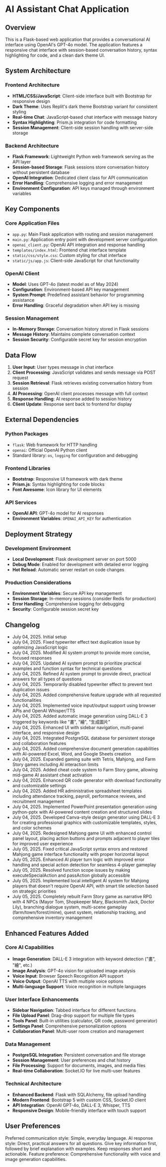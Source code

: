 # AI Assistant Chat Application

## Overview

This is a Flask-based web application that provides a conversational AI interface using OpenAI's GPT-4o model. The application features a responsive chat interface with session-based conversation history, syntax highlighting for code, and a clean dark theme UI.

## System Architecture

### Frontend Architecture
- **HTML/CSS/JavaScript**: Client-side interface built with Bootstrap for responsive design
- **Dark Theme**: Uses Replit's dark theme Bootstrap variant for consistent styling
- **Real-time Chat**: JavaScript-based chat interface with message history
- **Syntax Highlighting**: Prism.js integration for code formatting
- **Session Management**: Client-side session handling with server-side storage

### Backend Architecture
- **Flask Framework**: Lightweight Python web framework serving as the API layer
- **Session-based Storage**: Flask sessions store conversation history without persistent database
- **OpenAI Integration**: Dedicated client class for API communication
- **Error Handling**: Comprehensive logging and error management
- **Environment Configuration**: API keys managed through environment variables

## Key Components

### Core Application Files
- `app.py`: Main Flask application with routing and session management
- `main.py`: Application entry point with development server configuration
- `openai_client.py`: OpenAI API integration and response handling
- `templates/index.html`: Frontend chat interface template
- `static/css/style.css`: Custom styling for chat interface
- `static/js/app.js`: Client-side JavaScript for chat functionality

### OpenAI Client
- **Model**: Uses GPT-4o (latest model as of May 2024)
- **Configuration**: Environment-based API key management
- **System Prompt**: Predefined assistant behavior for programming assistance
- **Error Handling**: Graceful degradation when API key is missing

### Session Management
- **In-Memory Storage**: Conversation history stored in Flask sessions
- **Message History**: Maintains complete conversation context
- **Session Security**: Configurable secret key for session encryption

## Data Flow

1. **User Input**: User types message in chat interface
2. **Client Processing**: JavaScript validates and sends message via POST request
3. **Session Retrieval**: Flask retrieves existing conversation history from session
4. **AI Processing**: OpenAI client processes message with full context
5. **Response Handling**: AI response added to session history
6. **Client Update**: Response sent back to frontend for display

## External Dependencies

### Python Packages
- `flask`: Web framework for HTTP handling
- `openai`: Official OpenAI Python client
- Standard library: `os`, `logging` for configuration and debugging

### Frontend Libraries
- **Bootstrap**: Responsive UI framework with dark theme
- **Prism.js**: Syntax highlighting for code blocks
- **Font Awesome**: Icon library for UI elements

### API Services
- **OpenAI API**: GPT-4o model for AI responses
- **Environment Variables**: `OPENAI_API_KEY` for authentication

## Deployment Strategy

### Development Environment
- **Local Development**: Flask development server on port 5000
- **Debug Mode**: Enabled for development with detailed error logging
- **Hot Reload**: Automatic server restart on code changes

### Production Considerations
- **Environment Variables**: Secure API key management
- **Session Storage**: In-memory sessions (consider Redis for production)
- **Error Handling**: Comprehensive logging for debugging
- **Security**: Configurable session secret key

## Changelog

- July 04, 2025. Initial setup
- July 04, 2025. Fixed typewriter effect text duplication issue by optimizing JavaScript logic
- July 04, 2025. Modified AI system prompt to provide more concise, focused responses
- July 04, 2025. Updated AI system prompt to prioritize practical examples and function syntax for technical questions
- July 04, 2025. Refined AI system prompt to provide direct, practical answers for all types of questions
- July 04, 2025. Temporarily disabled typewriter effect to prevent text duplication issues
- July 04, 2025. Added comprehensive feature upgrade with all requested functionalities
- July 04, 2025. Implemented voice input/output support using browser APIs and OpenAI Whisper/TTS
- July 04, 2025. Added automatic image generation using DALL-E 3 triggered by keywords like "畫", "繪", "生成圖片"
- July 04, 2025. Enhanced UI with sidebar navigation, multi-panel interface, and responsive design
- July 04, 2025. Integrated PostgreSQL database for persistent storage and collaboration features
- July 04, 2025. Added comprehensive document generation capabilities with AI-powered Excel, Word, and Google Sheets creation
- July 04, 2025. Expanded gaming suite with Tetris, Mahjong, and Farm Story games including AI interaction limits
- July 04, 2025. Added cheat code system to Farm Story game, allowing mid-game AI assistant cheat activation
- July 04, 2025. Enhanced QR code generator with download functionality and customizable settings
- July 04, 2025. Added HR administrative spreadsheet templates including attendance tracking, payroll, performance reviews, and recruitment management
- July 04, 2025. Implemented PowerPoint presentation generation using python-pptx with AI-powered content creation and structured slides
- July 04, 2025. Developed Canva-style design generator using DALL-E 3 for creating professional graphics with customizable templates, styles, and color schemes
- July 04, 2025. Redesigned Mahjong game UI with enhanced control panel layout, placing action buttons and prompts adjacent to player tiles for improved user experience
- July 05, 2025. Fixed critical JavaScript syntax errors and restored Mahjong game interface functionality with proper horizontal layout
- July 05, 2025. Enhanced AI player turn logic with improved error handling and special action detection for seamless 4-player gameplay
- July 05, 2025. Resolved function scope issues by making executeSpecialAction and passAction globally accessible
- July 05, 2025. Implemented local intelligent AI system for Mahjong players that doesn't require OpenAI API, with smart tile selection based on strategic priorities
- July 05, 2025. Completely rebuilt Farm Story game as narrative RPG with 4 NPCs (Mayor Tom, Shopkeeper Mary, Blacksmith Jack, Doctor Lily), branching dialogue system, multi-scene gameplay (farm/town/forest/mine), quest system, relationship tracking, and comprehensive inventory management

## Enhanced Features Added

### Core AI Capabilities
- **Image Generation**: DALL-E 3 integration with keyword detection ("畫", "繪", etc.)
- **Image Analysis**: GPT-4o vision for uploaded image analysis
- **Voice Input**: Browser Speech Recognition API support
- **Voice Output**: OpenAI TTS with multiple voice options
- **Multi-language Support**: Voice recognition in multiple languages

### User Interface Enhancements
- **Sidebar Navigation**: Tabbed interface for different functions
- **File Upload Panel**: Drag-drop support for multiple file types
- **Tools Panel**: Built-in utilities (calculator, QR code, password generator)
- **Settings Panel**: Comprehensive personalization options
- **Collaboration Panel**: Multi-user room creation and management

### Data Management
- **PostgreSQL Integration**: Persistent conversation and file storage
- **Session Management**: User preferences and chat history
- **File Processing**: Support for documents, images, and media files
- **Real-time Collaboration**: Socket.IO for live multi-user features

### Technical Architecture
- **Enhanced Backend**: Flask with SQLAlchemy, file upload handling
- **Modern Frontend**: Bootstrap 5 with custom CSS, Socket.IO client
- **API Integration**: OpenAI GPT-4o, DALL-E 3, Whisper, TTS
- **Responsive Design**: Mobile-friendly interface with touch support

## User Preferences

Preferred communication style: Simple, everyday language.
AI response style: Direct, practical answers for all questions. Give key information first, followed by brief explanation with examples. Keep responses short and actionable.
Feature preference: Comprehensive functionality with voice and image generation capabilities.